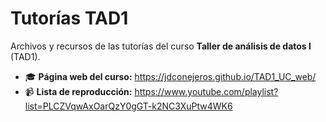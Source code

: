 
# Tutorías TAD1

Archivos y recursos de las tutorías del curso **Taller de análisis de datos I** (TAD1).

- 🎓 **Página web del curso:** https://jdconejeros.github.io/TAD1_UC_web/
- 📹 **Lista de reproducción:** https://www.youtube.com/playlist?list=PLCZVqwAxOarQzY0gGT-k2NC3XuPtw4WK6
